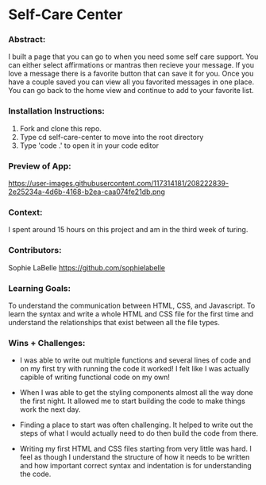 # Self-Care Center 

### Abstract:
[//]: <> 
I built a page that you can go to when you need some self care support. You can either select affirmations or mantras then recieve your message. If you love a message there is a favorite button that can save it for you. Once you have a couple saved you can view all you favorited messages in one place. You can go back to the home view and continue to add to your favorite list. 

### Installation Instructions:
[//]: <>
1. Fork and clone this repo.
1. Type cd self-care-center to move into the root directory
1. Type 'code .' to open it in your code editor

### Preview of App:
[//]: <> 
https://user-images.githubusercontent.com/117314181/208222839-2e25234a-4d6b-4168-b2ea-caa074fe21db.png

### Context:
[//]: <> 
I spent around 15 hours on this project and am in the third week of turing. 


### Contributors:
[//]: <> 
Sophie LaBelle 
https://github.com/sophielabelle

### Learning Goals:
[//]: <> 
To understand the communication between HTML, CSS, and Javascript. To learn the syntax and write a whole HTML and CSS file for the first time and understand the relationships that exist between all the file types. 

### Wins + Challenges:
[//]: <> 
- I was able to write out multiple functions and several lines of code and on my first try with running the code it worked! I felt like I was actually capible of writing functional code on my own!

- When I was able to get the styling components almost all the way done the first night. It allowed me to start building the code to make things work the next day. 

- Finding a place to start was often challenging. It helped to write out the steps of what I would actually need to do then build the code from there. 

- Writing my first HTML and CSS files starting from very little was hard. I feel as though I understand the structure of how it needs to be written and how important correct syntax and indentation is for understanding the code. 